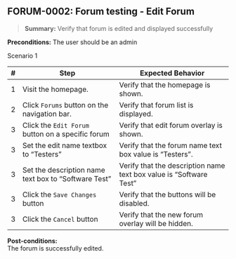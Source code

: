 ## **FORUM-0002:** Forum testing - Edit Forum  

> **Summary:** Verify that forum is edited and displayed successfully  <br>

**Preconditions:** The user should be an admin  

Scenario 1 

 | \# | Step | Expected Behavior | 
 |----|------|-------------------| 
 |  1 |   Visit the homepage.   | Verify that the homepage is shown.   | 
 |  2 |   Click `Forums` button on the navigation bar.   | Verify that forum list is displayed.   | 
 |  3 |   Click the `Edit Forum` button on a specific forum   | Verify that edit forum overlay is shown.  |  
 |  3 |   Set the edit name textbox to “Testers”   | Verify that the forum name text box value is “Testers”.   | 
 |  3 |   Set the description name text box to “Software Test”   | Verify that the description name text box value is “Software Test”  | 
 |  3 |   Click the `Save Changes` button   | Verify that the buttons will be disabled.   | 
 |  3 |   Click the `Cancel` button   | Verify that the new forum overlay will be hidden.   | 

**Post-conditions:**  
The forum is successfully edited.

